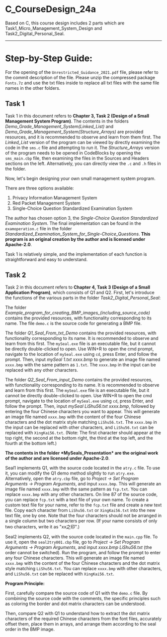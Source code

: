 # C_CourseDesign_24a
Based on C, this course design includes 2 parts which are Task1_Micro_Management_System_Design and Task2_Digital_Personal_Seal.
***
# Step-by-Step Guide:

For the opening of the `Unrestricted_Guidance_2021.pdf` file, please refer to the commit description of the file.
Please unzip the compressed package `Fonts.7z` and use the txt files inside to replace all txt files with the same file names in the other folders.

## Task 1

Task 1 in this document refers to **Chapter 3, Task 2 (Design of a Small Management System Program)**. The contents in the folders *Demo_Grade_Management_System(Linked_List)* and *Demo_Grade_Management_System(Structure_Arrays)* are provided resources, and it is recommended to observe and learn from them first. The *Linked_List* version of the program can be viewed by directly examining the code in the `sms.c` file and attempting to run it. The *Structure_Arrays* version of the program needs to be opened in CodeBlocks by opening the `sms_main.cbp` file, then examining the files in the Sources and Headers sections on the left. Alternatively, you can directly view the `.c` and `.h` files in the folder.

Now, let's begin designing your own small management system program.

There are three options available:

1. Privacy Information Management System
2. Red Packet Management System
3. Single-Choice Question Standardized Examination System

The author has chosen option 3, the *Single-Choice Question Standardized Examination System*. The final implementation can be found in the `examoperation.c` file in the folder *Standardized_Examination_System_for_Single-Choice_Questions*. **This program is an original creation by the author and is licensed under Apache-2.0**.

Task 1 is relatively simple, and the implementation of each function is straightforward and easy to understand.

## Task 2

Task 2 in this document refers to **Chapter 4, Task 3 (Design of a Small Application Program)**, which consists of Q1 and Q2. First, let's introduce the functions of the various parts in the folder *Task2_Digital_Personal_Seal*:

The folder *Example_program_for_creating_BMP_images_(including_source_code)* contains the provided resources, with functionality corresponding to its name. The file `demo.c` is the source code for generating a BMP file.

The folder *Q1_Seal_From_txt_Demo* contains the provided resources, with functionality corresponding to its name. It is recommended to observe and learn from this first. The `mySeal.exe` file is an executable file, but it cannot be directly double-clicked to open. Use WIN+R to open the cmd prompt, navigate to the location of `mySeal.exe` using `cd`, press Enter, and follow the prompt. Then, input *mySeal 1.txt xxxx.bmp* to generate an image file named `xxxx.bmp` with the same pattern as `1.txt`. The `xxxx.bmp` in the input can be replaced with any other characters.

The folder *Q2_Seal_From_input_Demo* contains the provided resources, with functionality corresponding to its name. It is recommended to observe and learn from this first. The `mySeal.exe` file is an executable file, but it cannot be directly double-clicked to open. Use WIN+R to open the cmd prompt, navigate to the location of `mySeal.exe` using `cd`, press Enter, and follow the prompt. Then, input *mySeal LiShu56.txt xxxx.bmp*, followed by entering the four Chinese characters you want to appear. This will generate an image file named `xxxx.bmp` with the content of the four Chinese characters and the dot matrix style matching `LiShu56.txt`. The `xxxx.bmp` in the input can be replaced with other characters, and `LiShu56.txt` can be replaced with `XingKai56.txt`. (Note: The first character should appear at the top right, the second at the bottom right, the third at the top left, and the fourth at the bottom left.)

**The contents in the folder \*MySeals_Presentation\* are the original work of the author and are licensed under Apache-2.0**.

Seal1 implements Q1, with the source code located in the `atry.c` file. To use it, you can modify the Q1 demo method slightly to run `atry.exe`. Alternatively, open the `atry.cbp` file, go to *Project -> Set Program Arguments -> Program Arguments*, and input `xxxx.bmp`. This will generate an image file named `xxxx.bmp` with the same pattern as `fcp.txt`. You can replace `xxxx.bmp` with any other characters. On line 87 of the source code, you can replace `fcp.txt` with a text file of your own name. To create a custom text file for your name, refer to the `fcp.txt` file and create a new text file. Copy each character from `LiShu56.txt` or `XingKai56.txt` into the new text file, one by one. Note that the four characters should not be arranged in a single column but two characters per row. (If your name consists of only two characters, write it as "xx之印".)

Seal2 implements Q2, with the source code located in the `main.cpp` file. To use it, open the `seal2try001.cbp` file, go to *Project -> Set Program Arguments -> Program Arguments*, and input *xxxx.bmp LiShu56.txt* (the order cannot be switched). Run the program, and follow the prompt to enter any four Chinese characters. This will generate an image file named `xxxx.bmp` with the content of the four Chinese characters and the dot matrix style matching `LiShu56.txt`. You can replace `xxxx.bmp` with other characters, and `LiShu56.txt` can be replaced with `XingKai56.txt`.

**Program Principle:**

First, carefully compare the source code of Q1 with the `demo.c` file. By combining the source code with the comments, the specific principles such as coloring the border and dot matrix characters can be understood.

Then, compare Q2 with Q1 to understand how to extract the dot matrix characters of the required Chinese characters from the font files, accurately offset them, place them in arrays, and arrange them according to the seal order in the BMP image.
